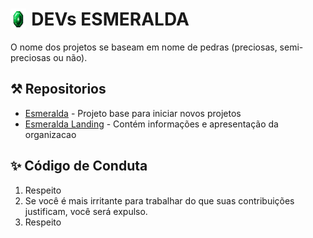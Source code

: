# <div style="display:flex;"><img src="./imagens/Gemini_Generated_Image_Emerald.png" alt="esmeralda" style="margin-right:0.5rem;width: 5%; height: auto;"> DEVs ESMERALDA </div>

O nome dos projetos se baseam em nome de pedras (preciosas, semi-preciosas ou não).

## ⚒️ Repositorios

- [Esmeralda](https://github.com/emeraldevs/esmeralda) - Projeto base para iniciar novos projetos
- [Esmeralda Landing](https://github.com/emeraldevs/esmeralda-landing) - Contém informações e apresentação da organizacao

## ✨ Código de Conduta

1. Respeito
2. Se você é mais irritante para trabalhar do que suas contribuições justificam, você será expulso.
3. Respeito

